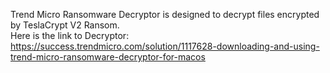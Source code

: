 Trend Micro Ransomware Decryptor is designed to decrypt files encrypted by TeslaCrypt V2 Ransom.\
Here is the link to Decryptor:\
https://success.trendmicro.com/solution/1117628-downloading-and-using-trend-micro-ransomware-decryptor-for-macos
